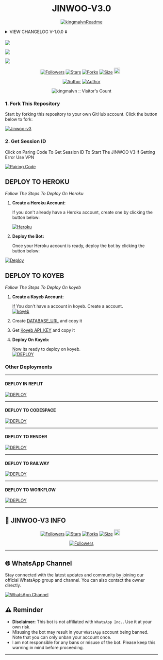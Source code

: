 <h1 align="center"> JINWOO-V3.0 </h1>

<p align="center">
  <a href="https://github.com/kingmalvn"><img src="http://readme-typing-svg.herokuapp.com?color=red&center=true&vCenter=true&multiline=false&lines=JINWOO-MD-+v3.0+MultiDevice;Developed+by+Malvin;Give+star+and+forks+this+Repo+🌟" alt="kingmalvnReadme"></a>
</p>

<details>
<summary> VIEW CHANGELOG V-1.0.0 ⬇️ </summary>
  
- **All Downloaders Fixed Now.**

- **Reply With Status Seen Added.**
 
- **Added Cantrol Bot Via Commands.**
 
- **Overall Performance Improved.**

</details>

<a><img src='https://i.imgur.com/LyHic3i.gif'/></a>

<a><img src='https://files.catbox.moe/aneq3s.jpg'/></a>

<a><img src='https://i.imgur.com/LyHic3i.gif'/></a>

  <p align="center">
<a href="https://github.com/kingmalvn/followers"><img title="Followers" src="https://img.shields.io/github/followers/kingmalvn?color=blue&style=flat-square"></a>
<a href="https://github.com/kingmalvn/Jinwoo-v3/stargazers/"><img title="Stars" src="https://img.shields.io/github/stars/kingmalvn/Jinwoo-v3?color=blue&style=flat-square"></a>
<a href="https://github.com/kingmalvn/Jinwoo-v3/network/members"><img title="Forks" src="https://img.shields.io/github/forks/kingmalvn/Jinwoo-v3?color=blue&style=flat-square"></a>
<a href="https://github.com/kingmalvn/Jinwoo-v3/"><img title="Size" src="https://img.shields.io/github/repo-size/kingmalvn/Jinwoo-v3?style=flat-square&color=green"></a>
<a href="https://github.com/kingmalvn/Jinwoo-v3/graphs/commit-activity"><img height="20" src="https://img.shields.io/badge/Maintained%3F-yes-green.svg"></a>&nbsp;&nbsp;
</p>
<p align='center'>
</p>

<p align="center">
<a href="https://github.com/JawadYTX"><img title="Author" src="https://img.shields.io/badge/Malvin King-black?style=for-the-badge&logo=Github"></a> <a href="https://whatsapp.com/channel/0029Vac8SosLY6d7CAFndv3Z"><img title="Author" src="https://img.shields.io/badge/CHANNEL-black?style=for-the-badge&logo=whatsapp"></a>

 <p align="center"><img src="https://profile-counter.glitch.me/{Jinwoo-v3}/count.svg" alt="kingmalvn :: Visitor's Count" old_src="https://profile-counter.glitch.me/{kingmalvn}/count.svg" /></p>

### 1. Fork This Repository

Start by forking this repository to your own GitHub account. Click the button below to fork:

  <a href="https://github.com/kingmalvn/Jinwoo-v3/fork"><img title="Jinwoo-v3" src="https://img.shields.io/badge/FORK-JINWIO V3-h?color=blue&style=for-the-badge&logo=stackshare"></a>
  
### 2. Get Session ID 

Click on Paring Code To Get Seasion ID To Start The JINWOO V3 If Getting Error Use VPN

<a href='https://khanmdx.onrender.com' target="_blank"><img alt='Pairing Code' src='https://img.shields.io/badge/Get Paring Code-black?style=for-the-badge&logo=opencv&logoColor=red'/></a>

## **DEPLOY TO HEROKU**

*Follow The Steps To Deploy On Heroku*

1. **Create a Heroku Account:**

   If you don't already have a Heroku account, create one by clicking the button below:

   <a href='https://signup.heroku.com/' target="_blank"><img alt='Heroku' src='https://img.shields.io/badge/-Create-black?style=for-the-badge&logo=heroku&logoColor=red'/></a>

2. **Deploy the Bot:**

   Once your Heroku account is ready, deploy the bot by clicking the button below:

[![Deploy](https://www.herokucdn.com/deploy/button.svg)](https://dashboard.heroku.com/new?template=https://github.com/kingmalvn/Jinwoo-v3/tree/main)


## **DEPLOY TO KOYEB**

*Follow The Steps To Deploy On koyeb*

1. **Create a Koyeb Account:**

   If You don't have a account in koyeb. Create a account.
    <br>
<a href='https://app.koyeb.com/auth/signup' target="_blank"><img alt='koyeb' src='https://img.shields.io/badge/-Create-black?style=for-the-badge&logo=koyeb&logoColor=white'/></a>

3. Create [DATABASE_URL](https://app.koyeb.com/database-services/new) and copy it

4. Get [Koyeb API_KEY](https://app.koyeb.com/settings/api) and copy it

2. **Deploy On Koyeb:**
  
   Now its ready to deploy on koyeb.
   <br>
    <a href='https://app.koyeb.com/services/deploy?type=git&repository=kingmalvn/Jinwoo-v3&ports=3000;http;/&env[SESSION_ID]=null&env[DATABASE_URL]=null&env[KOYEB_API]=null&env[MODE]=public&env[PREFIX]=.&env&env[PORT]=3000&[KOYEB]=true&env[OWNER_NUMBER]=,null&env[OWNER_NAME]=JawadYTX&env[AUTO_REJECT_CALLS]=false&env[WELCOME]=false&env[AUTO_READ_STATUS]=true&env[STATUS_READ_MSG]=Jinwoo-v3&env[AUTO_REPLY_STATUS]=true&env[AUTO_READ_MESSAGES]=false&env[ALWAYS_ONLINE]=false&env[AUTO_RECORDING]=false&env[AUTO_TYPING]=false&env[AUTO_REACT]=false&env[AUTO_BLOCK]=false&name=null&env[KOYEB_NAME]=jinwoo-v3&builder=dockerfile' target="_blank"><img alt='DEPLOY' src='https://img.shields.io/badge/-KOYEB-blue?style=for-the-badge&logo=koyeb&logoColor=white'/></a>

### Other Deployments

--------
  #### DEPLOY IN REPLIT

   <a href='https://repl.it/github/kingmalvn/Jinwoo-v3' target="_blank"><img alt='DEPLOY' src='https://img.shields.io/badge/-REPLIT-orange?style=for-the-badge&logo=replit&logoColor=white'/></a>

--------

  #### DEPLOY TO CODESPACE

<a href='https://github.com/codespaces/new' target="_blank"><img alt='DEPLOY' src='https://img.shields.io/badge/CODESPACE-h?color=navy&style=for-the-badge&logo=visualstudiocode'/></a></p>

--------

   #### DEPLOY TO RENDER

<a href='https://dashboard.render.com' target="_blank"><img alt='DEPLOY' src='https://img.shields.io/badge/RENDER-h?color=maroon&style=for-the-badge&logo=render'/></a></p>

--------

   #### DEPLOY TO RAILWAY

<a href='https://railway.app/new' target="_blank"><img alt='DEPLOY' src='https://img.shields.io/badge/RAILWAY-h?color=black&style=for-the-badge&logo=railway'/></a></p>

--------

   #### DEPLOY TO WORKFLOW 

<a href='https://whatsapp.com/channel/0029Vac8SosLY6d7CAFndv3Z' target="_blank"><img alt='DEPLOY' src='https://img.shields.io/badge/WORKFLOW-h?color=pink&style=for-the-badge&logo=github'/></a></p>

--------

## 🔗 JINWOO-V3 INFO

  <p align="center">
<a href="https://github.com/kingmalvn/followers"><img title="Followers" src="https://img.shields.io/github/followers/kingmalvn?color=blue&style=square"></a>
<a href="https://github.com/kingmalvn/Jinwoo-v3/stargazers/"><img title="Stars" src="https://img.shields.io/github/stars/kingmalvn/Jinwoo-v3?color=blue&style=square"></a>
<a href="https://github.com/kingmalvn/Jinwoo-v3/network/members"><img title="Forks" src="https://img.shields.io/github/forks/kingmalvn/Jinwoo-v3?color=blue&style=square"></a>
<a href="https://github.com/kingmalvn/Jinwoo-v3/"><img title="Size" src="https://img.shields.io/github/repo-size/kingmalvn/Jinwoo-v3?style=square&color=green"></a>
<a href="https://github.com/kingmalvn/Jinwoo-v3/graphs/commit-activity"><img height="20" src="https://img.shields.io/badge/Maintained%3F-yes-green.svg"></a>&nbsp;&nbsp;

 <p align="center">
<a href="https://github.com/kingmalvn/Jinwoo-v3/blob/main/LICENSE"><img title="Followers" src="https://img.shields.io/github/license/kingmalvn/Jinwoo-v3?color=green&label=License&style=square"></a>

--------

## 🌐 WhatsApp Channel 

Stay connected with the latest updates and community by joining our official WhatsApp group and channel. You can also contact the owner directly.

[![WhatsApp Channel](https://img.shields.io/badge/Join-WhatsApp%20Channel-25D366?style=for-the-badge&logo=whatsapp)](https://whatsapp.com/channel/0029Vac8SosLY6d7CAFndv3Z)


## ⚠️ Reminder

- **Disclaimer:** This bot is not affiliated with `WhatsApp Inc.`. Use it at your own risk.
- Misusing the bot may result in your `WhatsApp` account being banned. Note that you can only unban your account once.
- I am not responsible for any bans or misuse of the bot. Please keep this warning in mind before proceeding.

---
